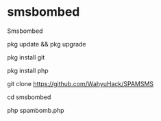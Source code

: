 # smsbombed
Smsbombed

pkg update && pkg upgrade

pkg install git

pkg install php

git clone https://github.com/WahyuHack/SPAMSMS

cd smsbombed

php spambomb.php
